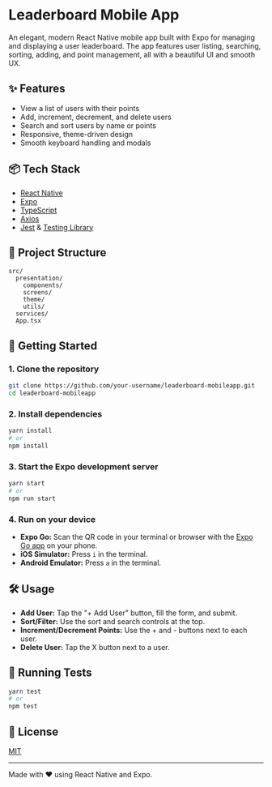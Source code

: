 # Leaderboard Mobile App

An elegant, modern React Native mobile app built with Expo for managing and displaying a user leaderboard. The app features user listing, searching, sorting, adding, and point management, all with a beautiful UI and smooth UX.

## ✨ Features
- View a list of users with their points
- Add, increment, decrement, and delete users
- Search and sort users by name or points
- Responsive, theme-driven design
- Smooth keyboard handling and modals

## 📦 Tech Stack
- [React Native](https://reactnative.dev/)
- [Expo](https://expo.dev/)
- [TypeScript](https://www.typescriptlang.org/)
- [Axios](https://axios-http.com/)
- [Jest](https://jestjs.io/) & [Testing Library](https://testing-library.com/docs/react-native-testing-library/intro/)

## 📁 Project Structure
```
src/
  presentation/
    components/
    screens/
    theme/
    utils/
  services/
  App.tsx
```

## 🚀 Getting Started

### 1. Clone the repository
```sh
git clone https://github.com/your-username/leaderboard-mobileapp.git
cd leaderboard-mobileapp
```

### 2. Install dependencies
```sh
yarn install
# or
npm install
```

### 3. Start the Expo development server
```sh
yarn start
# or
npm run start
```

### 4. Run on your device
- **Expo Go:** Scan the QR code in your terminal or browser with the [Expo Go app](https://expo.dev/client) on your phone.
- **iOS Simulator:** Press `i` in the terminal.
- **Android Emulator:** Press `a` in the terminal.

## 🛠️ Usage
- **Add User:** Tap the "+ Add User" button, fill the form, and submit.
- **Sort/Filter:** Use the sort and search controls at the top.
- **Increment/Decrement Points:** Use the + and - buttons next to each user.
- **Delete User:** Tap the X button next to a user.

## 🧪 Running Tests
```sh
yarn test
# or
npm test
```

## 📄 License
[MIT](LICENSE)

---
Made with ❤️ using React Native and Expo. 